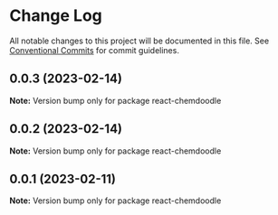 # Change Log

All notable changes to this project will be documented in this file.
See [Conventional Commits](https://conventionalcommits.org) for commit guidelines.

## 0.0.3 (2023-02-14)

**Note:** Version bump only for package react-chemdoodle

## 0.0.2 (2023-02-14)

**Note:** Version bump only for package react-chemdoodle

## 0.0.1 (2023-02-11)

**Note:** Version bump only for package react-chemdoodle
